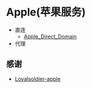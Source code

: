 # Apple(苹果服务)
- 直连
  - [Apple_Direct_Domain](https://raw.githubusercontent.com/LaolunsiG/XiaoE_PCR/main/rules/Clash_Meta/Apple/Apple_Direct_Domain.yaml)
- 代理

## 感谢
- [Loyalsoldier-apple](https://raw.githubusercontent.com/Loyalsoldier/clash-rules/release/apple.txt)
